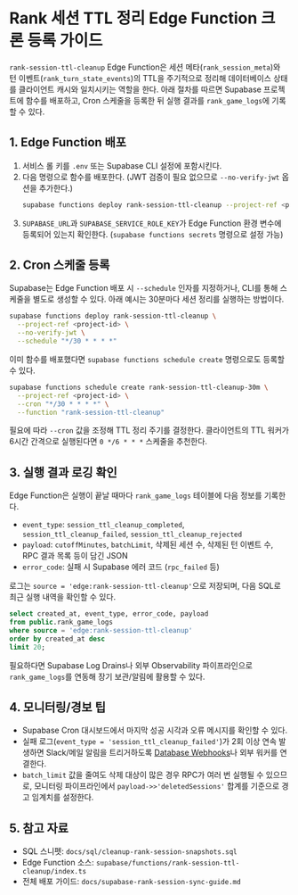 # Rank 세션 TTL 정리 Edge Function 크론 등록 가이드

`rank-session-ttl-cleanup` Edge Function은 세션 메타(`rank_session_meta`)와 턴 이벤트(`rank_turn_state_events`)의 TTL을 주기적으로 정리해
데이터베이스 상태를 클라이언트 캐시와 일치시키는 역할을 한다. 아래 절차를 따르면 Supabase 프로젝트에 함수를 배포하고,
Cron 스케줄을 등록한 뒤 실행 결과를 `rank_game_logs`에 기록할 수 있다.

## 1. Edge Function 배포

1. 서비스 롤 키를 `.env` 또는 Supabase CLI 설정에 포함시킨다.
2. 다음 명령으로 함수를 배포한다. (JWT 검증이 필요 없으므로 `--no-verify-jwt` 옵션을 추가한다.)
   ```bash
   supabase functions deploy rank-session-ttl-cleanup --project-ref <project-id> --no-verify-jwt
   ```
3. `SUPABASE_URL`과 `SUPABASE_SERVICE_ROLE_KEY`가 Edge Function 환경 변수에 등록되어 있는지 확인한다. (`supabase functions secrets` 명령으로 설정 가능)

## 2. Cron 스케줄 등록

Supabase는 Edge Function 배포 시 `--schedule` 인자를 지정하거나, CLI를 통해 스케줄을 별도로 생성할 수 있다. 아래 예시는 30분마다
세션 정리를 실행하는 방법이다.

```bash
supabase functions deploy rank-session-ttl-cleanup \
  --project-ref <project-id> \
  --no-verify-jwt \
  --schedule "*/30 * * * *"
```

이미 함수를 배포했다면 `supabase functions schedule create` 명령으로도 등록할 수 있다.

```bash
supabase functions schedule create rank-session-ttl-cleanup-30m \
  --project-ref <project-id> \
  --cron "*/30 * * * *" \
  --function "rank-session-ttl-cleanup"
```

필요에 따라 `--cron` 값을 조정해 TTL 정리 주기를 결정한다. 클라이언트의 TTL 워커가 6시간 간격으로 실행된다면
`0 */6 * * *` 스케줄을 추천한다.

## 3. 실행 결과 로깅 확인

Edge Function은 실행이 끝날 때마다 `rank_game_logs` 테이블에 다음 정보를 기록한다.

- `event_type`: `session_ttl_cleanup_completed`, `session_ttl_cleanup_failed`, `session_ttl_cleanup_rejected`
- `payload`: `cutoffMinutes`, `batchLimit`, 삭제된 세션 수, 삭제된 턴 이벤트 수, RPC 결과 목록 등이 담긴 JSON
- `error_code`: 실패 시 Supabase 에러 코드 (`rpc_failed` 등)

로그는 `source = 'edge:rank-session-ttl-cleanup'`으로 저장되며, 다음 SQL로 최근 실행 내역을 확인할 수 있다.

```sql
select created_at, event_type, error_code, payload
from public.rank_game_logs
where source = 'edge:rank-session-ttl-cleanup'
order by created_at desc
limit 20;
```

필요하다면 Supabase Log Drains나 외부 Observability 파이프라인으로 `rank_game_logs`를 연동해 장기 보관/알림에 활용할 수 있다.

## 4. 모니터링/경보 팁

- Supabase Cron 대시보드에서 마지막 성공 시각과 오류 메시지를 확인할 수 있다.
- 실패 로그(`event_type = 'session_ttl_cleanup_failed'`)가 2회 이상 연속 발생하면 Slack/메일 알림을 트리거하도록
  [Database Webhooks](https://supabase.com/docs/guides/database/webhooks)나 외부 워커를 연결한다.
- `batch_limit` 값을 줄여도 삭제 대상이 많은 경우 RPC가 여러 번 실행될 수 있으므로, 모니터링 파이프라인에서
  `payload->>'deletedSessions'` 합계를 기준으로 경고 임계치를 설정한다.

## 5. 참고 자료

- SQL 스니펫: `docs/sql/cleanup-rank-session-snapshots.sql`
- Edge Function 소스: `supabase/functions/rank-session-ttl-cleanup/index.ts`
- 전체 배포 가이드: `docs/supabase-rank-session-sync-guide.md`
